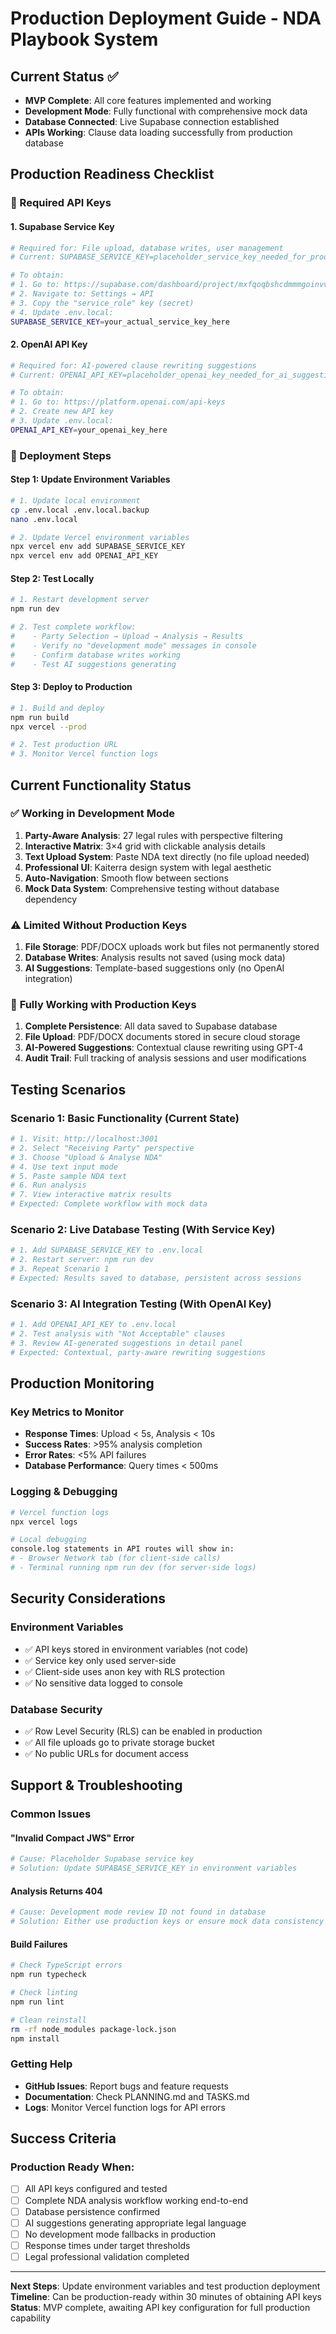 # Production Deployment Guide - NDA Playbook System

## Current Status ✅
- **MVP Complete**: All core features implemented and working
- **Development Mode**: Fully functional with comprehensive mock data
- **Database Connected**: Live Supabase connection established
- **APIs Working**: Clause data loading successfully from production database

## Production Readiness Checklist

### 🔑 Required API Keys

#### 1. Supabase Service Key
```bash
# Required for: File upload, database writes, user management
# Current: SUPABASE_SERVICE_KEY=placeholder_service_key_needed_for_production

# To obtain:
# 1. Go to: https://supabase.com/dashboard/project/mxfqoqbshcdmmmgoinvv
# 2. Navigate to: Settings → API
# 3. Copy the "service_role" key (secret)
# 4. Update .env.local:
SUPABASE_SERVICE_KEY=your_actual_service_key_here
```

#### 2. OpenAI API Key  
```bash
# Required for: AI-powered clause rewriting suggestions
# Current: OPENAI_API_KEY=placeholder_openai_key_needed_for_ai_suggestions

# To obtain:
# 1. Go to: https://platform.openai.com/api-keys
# 2. Create new API key
# 3. Update .env.local:
OPENAI_API_KEY=your_openai_key_here
```

### 🚀 Deployment Steps

#### Step 1: Update Environment Variables
```bash
# 1. Update local environment
cp .env.local .env.local.backup
nano .env.local

# 2. Update Vercel environment variables
npx vercel env add SUPABASE_SERVICE_KEY
npx vercel env add OPENAI_API_KEY
```

#### Step 2: Test Locally
```bash
# 1. Restart development server
npm run dev

# 2. Test complete workflow:
#    - Party Selection → Upload → Analysis → Results
#    - Verify no "development mode" messages in console
#    - Confirm database writes working
#    - Test AI suggestions generating
```

#### Step 3: Deploy to Production
```bash
# 1. Build and deploy
npm run build
npx vercel --prod

# 2. Test production URL
# 3. Monitor Vercel function logs
```

## Current Functionality Status

### ✅ **Working in Development Mode**
1. **Party-Aware Analysis**: 27 legal rules with perspective filtering
2. **Interactive Matrix**: 3×4 grid with clickable analysis details
3. **Text Upload System**: Paste NDA text directly (no file upload needed)
4. **Professional UI**: Kaiterra design system with legal aesthetic
5. **Auto-Navigation**: Smooth flow between sections
6. **Mock Data System**: Comprehensive testing without database dependency

### ⚠️ **Limited Without Production Keys**
1. **File Storage**: PDF/DOCX uploads work but files not permanently stored
2. **Database Writes**: Analysis results not saved (using mock data)
3. **AI Suggestions**: Template-based suggestions only (no OpenAI integration)

### 🎯 **Fully Working with Production Keys**
1. **Complete Persistence**: All data saved to Supabase database
2. **File Upload**: PDF/DOCX documents stored in secure cloud storage  
3. **AI-Powered Suggestions**: Contextual clause rewriting using GPT-4
4. **Audit Trail**: Full tracking of analysis sessions and user modifications

## Testing Scenarios

### Scenario 1: Basic Functionality (Current State)
```bash
# 1. Visit: http://localhost:3001
# 2. Select "Receiving Party" perspective
# 3. Choose "Upload & Analyse NDA" 
# 4. Use text input mode
# 5. Paste sample NDA text
# 6. Run analysis
# 7. View interactive matrix results
# Expected: Complete workflow with mock data
```

### Scenario 2: Live Database Testing (With Service Key)
```bash
# 1. Add SUPABASE_SERVICE_KEY to .env.local
# 2. Restart server: npm run dev
# 3. Repeat Scenario 1
# Expected: Results saved to database, persistent across sessions
```

### Scenario 3: AI Integration Testing (With OpenAI Key)
```bash
# 1. Add OPENAI_API_KEY to .env.local  
# 2. Test analysis with "Not Acceptable" clauses
# 3. Review AI-generated suggestions in detail panel
# Expected: Contextual, party-aware rewriting suggestions
```

## Production Monitoring

### Key Metrics to Monitor
- **Response Times**: Upload < 5s, Analysis < 10s
- **Success Rates**: >95% analysis completion
- **Error Rates**: <5% API failures
- **Database Performance**: Query times < 500ms

### Logging & Debugging
```bash
# Vercel function logs
npx vercel logs

# Local debugging
console.log statements in API routes will show in:
# - Browser Network tab (for client-side calls)
# - Terminal running npm run dev (for server-side logs)
```

## Security Considerations

### Environment Variables
- ✅ API keys stored in environment variables (not code)
- ✅ Service key only used server-side
- ✅ Client-side uses anon key with RLS protection
- ✅ No sensitive data logged to console

### Database Security
- ✅ Row Level Security (RLS) can be enabled in production
- ✅ All file uploads go to private storage bucket
- ✅ No public URLs for document access

## Support & Troubleshooting

### Common Issues

#### "Invalid Compact JWS" Error
```bash
# Cause: Placeholder Supabase service key
# Solution: Update SUPABASE_SERVICE_KEY in environment variables
```

#### Analysis Returns 404
```bash
# Cause: Development mode review ID not found in database
# Solution: Either use production keys or ensure mock data consistency
```

#### Build Failures
```bash
# Check TypeScript errors
npm run typecheck

# Check linting
npm run lint

# Clean reinstall
rm -rf node_modules package-lock.json
npm install
```

### Getting Help
- **GitHub Issues**: Report bugs and feature requests
- **Documentation**: Check PLANNING.md and TASKS.md
- **Logs**: Monitor Vercel function logs for API errors

## Success Criteria

### Production Ready When:
- [ ] All API keys configured and tested
- [ ] Complete NDA analysis workflow working end-to-end
- [ ] Database persistence confirmed
- [ ] AI suggestions generating appropriate legal language
- [ ] No development mode fallbacks in production
- [ ] Response times under target thresholds
- [ ] Legal professional validation completed

---

**Next Steps**: Update environment variables and test production deployment
**Timeline**: Can be production-ready within 30 minutes of obtaining API keys
**Status**: MVP complete, awaiting API key configuration for full production capability